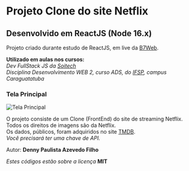 # Projeto Clone do site Netflix

## Desenvolvido em ReactJS (Node 16.x)

Projeto criado durante estudo de ReactJS, em live da [B7Web](https://b7web.com.br/).

**Utilizado em aulas nos cursos:**  
_Dev FullStack JS da [Soitech](https://www.soitech.com.br/)_  
_Disciplina Desenvolvimento WEB 2, curso ADS, do [IFSP](https://ifspcaraguatatuba.edu.br/), campus Caraguatatuba_

### Tela Principal

![Tela Principal](https://mdcursos.dev.br/img/TreinaAula/CloneNetFlixFE.png)

O projeto consiste de um Clone (FrontEnd) do site de streaming Netflix.  
Todos os direitos de imagens são da Netflix.  
Os dados, públicos, foram adquiridos no site [TMDB](https://developers.themoviedb.org/3/getting-started/introduction).  
_Você precisará ter uma chave de API._

Autor: **Denny Paulista Azevedo Filho**

_Estes códigos estão sobre a licença_ **MIT**
